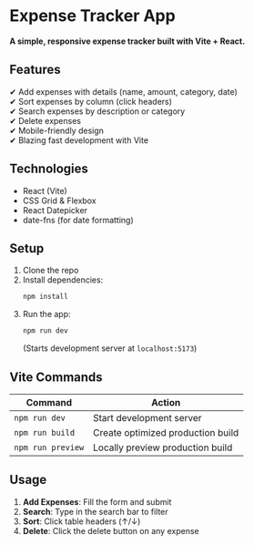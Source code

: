 # Expense Tracker App  

 **A simple, responsive expense tracker built with Vite + React.**  

## Features  
✔ Add expenses with details (name, amount, category, date)  
✔ Sort expenses by column (click headers)  
✔ Search expenses by description or category  
✔ Delete expenses  
✔ Mobile-friendly design  
✔ Blazing fast development with Vite  

## Technologies  
- React (Vite)  
- CSS Grid & Flexbox  
- React Datepicker  
- date-fns (for date formatting)   

## Setup  
1. Clone the repo  
2. Install dependencies:  
   ```sh
   npm install
   ```  
3. Run the app:  
   ```sh
   npm run dev
   ```  
   (Starts development server at `localhost:5173`)

## Vite Commands  
| Command          | Action                          |
|------------------|---------------------------------|
| `npm run dev`    | Start development server        |
| `npm run build`  | Create optimized production build |
| `npm run preview`| Locally preview production build |

## Usage  
1. **Add Expenses**: Fill the form and submit  
2. **Search**: Type in the search bar to filter  
3. **Sort**: Click table headers (↑/↓)  
4. **Delete**: Click the delete button on any expense  
